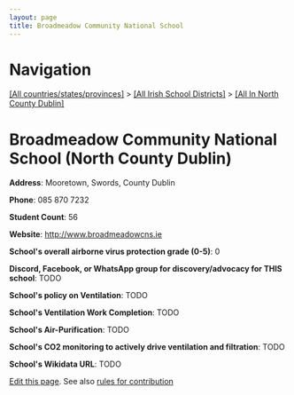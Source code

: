 ```yaml
---
layout: page
title: Broadmeadow Community National School
---
```

# Navigation

[[All countries/states/provinces]](../../..) > [[All Irish School Districts]](../..) > [[All In North County Dublin]](..)

# Broadmeadow Community National School (North County Dublin)

**Address**: Mooretown, Swords, County Dublin

**Phone**: 085 870 7232

**Student Count**: 56

**Website**: <http://www.broadmeadowcns.ie>

**School's overall airborne virus protection grade (0-5)**: 0

**Discord, Facebook, or WhatsApp group for discovery/advocacy for THIS school**: TODO

**School's policy on Ventilation**: TODO

**School's Ventilation Work Completion**: TODO

**School's Air-Purification**: TODO

**School's CO2 monitoring to actively drive ventilation and filtration**: TODO

**School's Wikidata URL**: TODO


[Edit this page](https://github.com/ventilate-schools/Ireland/edit/main/./Dublin_North_County_Dublin/Broadmeadow_Community_National_School.md). See also [rules for contribution](../../../contribution-rules/)